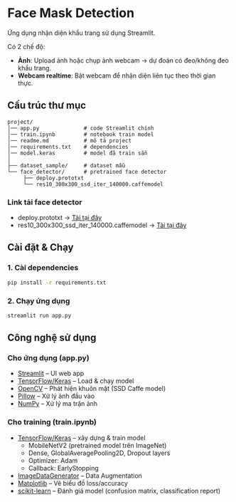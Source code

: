 # Face Mask Detection

Ứng dụng nhận diện khẩu trang sử dụng Streamlit.  

Có 2 chế độ:
- **Ảnh**: Upload ảnh hoặc chụp ảnh webcam → dự đoán có đeo/không đeo khẩu trang.
- **Webcam realtime**: Bật webcam để nhận diện liên tục theo thời gian thực.



## Cấu trúc thư mục

```
project/
│── app.py              # code Streamlit chính
│── train.ipynb         # notebook train model
│── readme.md           # mô tả project
│── requirements.txt    # dependencies
│── model.keras         # model đã train sẵn
│
├── dataset_sample/     # dataset mẫu
└── face_detector/      # pretrained face detector
     ├── deploy.prototxt
     └── res10_300x300_ssd_iter_140000.caffemodel
```
### Link tải face detector
- deploy.prototxt → [Tải tại đây](https://github.com/opencv/opencv/blob/master/samples/dnn/face_detector/deploy.prototxt)  
- res10_300x300_ssd_iter_140000.caffemodel → [Tải tại đây](https://github.com/opencv/opencv_3rdparty/blob/dnn_samples_face_detector_20170830/res10_300x300_ssd_iter_140000.caffemodel)

## Cài đặt & Chạy

### 1. Cài dependencies

```bash
pip install -r requirements.txt
```

### 2. Chạy ứng dụng
```bash
streamlit run app.py
```


## Công nghệ sử dụng

### Cho ứng dụng (app.py)
- [Streamlit](https://streamlit.io/) – UI web app
- [TensorFlow/Keras](https://www.tensorflow.org/) – Load & chạy model
- [OpenCV](https://opencv.org/) – Phát hiện khuôn mặt (SSD Caffe model)
- [Pillow](https://python-pillow.org/) – Xử lý ảnh đầu vào
- [NumPy](https://numpy.org/) – Xử lý ma trận ảnh

### Cho training (train.ipynb)
- [TensorFlow/Keras](https://www.tensorflow.org/) – xây dựng & train model
  - MobileNetV2 (pretrained model trên ImageNet)
  - Dense, GlobalAveragePooling2D, Dropout layers
  - Optimizer: Adam
  - Callback: EarlyStopping
- [ImageDataGenerator](https://www.tensorflow.org/api_docs/python/tf/keras/preprocessing/image/ImageDataGenerator) – Data Augmentation
- [Matplotlib](https://matplotlib.org/) – Vẽ biểu đồ loss/accuracy
- [scikit-learn](https://scikit-learn.org/stable/) – Đánh giá model (confusion matrix, classification report)


